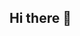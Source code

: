 ## Hi there 👋

<!--
**IRONJBdance/IRONJBdance** is a ✨ _special_ ✨ repository because its `README.md` (this file) appears on your GitHub profile.

Here are some ideas to get you started:

- 🔭 I’m currently working on ... masterpieces in the studio , running an orchestra, implementing tech into my music world
- 🌱 I’m currently learning ... greek and latin
- 👯 I’m looking to collaborate on ... music production software
- 🤔 I’m looking for help with ... linux and editing
- 💬 Ask me about ... any and all music quiries
- 📫 How to reach me: ... web
- 😄 Pronouns: ... nope
- ⚡ Fun fact: ... lucky number 7
-->
